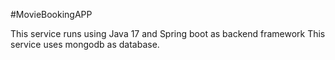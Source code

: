 #MovieBookingAPP

This service runs using Java 17 and Spring boot as backend framework This service uses mongodb as database.
